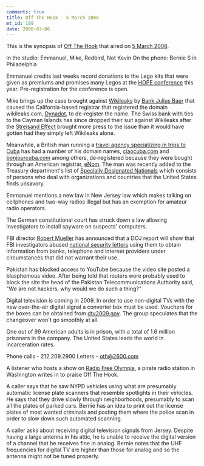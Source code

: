 ```yaml
--- 
comments: true
title: Off The Hook - 5 March 2008
mt_id: 189
date: 2008-03-06
---
```

This is the synopsis of [Off The Hook](http://www.2600.com/offthehook) that aired on [5 March 2008](http://www.2600.com/offthehook/2008/0308.html).

In the studio: Emmanuel, Mike, Redbird, Not Kevin
On the phone: Bernie S in Philadelphia

Emmanuel credits last weeks record donations to the Lego kits that were given as premiums and promises many Legos at the [HOPE conference](http://www.thelasthope.org/) this year.  Pre-registration for the conference is open.

Mike brings up the case brought against [Wikileaks](http://wikileaks.org) by [Bank Julius Baer](http://www.wikileaks.org/wiki/Bank_Julius_Baer) that caused the California-based registrar that registered the domain wikileaks.com, [Dynadot](http://www.dynadot.com/), to de-register the name.  The Swiss bank with ties to the Cayman Islands has since dropped their suit against Wikileaks after the [Streisand Effect](http://en.wikipedia.org/wiki/Streisand_effect) brought more press to the issue than it would have gotten had they simply left Wikileaks alone.

Meanwhile, a British man running a [travel agency specializing in trips to Cuba](http://www.theregister.co.uk/2008/03/05/us_kills_european_based_cuba_websites/) has had a number of his domain names, [ciaocuba.com](http://www.ciaocuba.com) and [bonjourcuba.com](http://www.bonjourcuba.com) among others, de-registered because they were bought through an American registrar, [eNom](http://enom.com).  The man was recently added to the Treasury department's list of [Specially Designated Nationals](http://www.ustreas.gov/offices/enforcement/ofac/sdn/sdnlist.txt) which consists of persons who deal with organizations and countries that the United States finds unsavory.

Emmanuel mentions a new law in New Jersey law which makes talking on cellphones and two-way radios illegal but has an exemption for amateur radio operators.

The German constitutional court has struck down a law allowing investigators to install spyware on suspects' computers.

FBI director [Robert Mueller](http://en.wikipedia.org/wiki/Robert_Mueller) has announced that a DOJ report will show that FBI investigators abused [national security letters](http://en.wikipedia.org/wiki/National_security_letter) using them to obtain information from banks, telephone and internet providers under circumstances that did not warrant their use.

Pakistan has blocked access to YouTube because the video site posted a blasphemous video.  After being told that routers were probably used to block the site the head of the Pakistan Telecommunications Authority said, "We are not hackers, why would we do such a thing?"

Digital television is coming in 2009.  In order to use non-digital TVs with the new over-the-air digital signal a converter box must be used.  Vouchers for the boxes can be obtained from [dtv2009.gov](https://www.dtv2009.gov/).  The group speculates that the changeover won't go smoothly at all.

One out of 99 American adults is in prison, with a total of 1.6 million prisoners in the company.  The United States leads the world in incarceration rates.

Phone calls - 212.209.2900
Letters - oth@2600.com

A listener who hosts a show on [Radio Free Olympia](http://frolympia.org), a pirate radio station in Washington writes in to praise Off The Hook.

A caller says that he saw NYPD vehicles using what are presumably automatic license plate scanners that resemble spotlights in their vehicles.  He says that they drive slowly through neighborhoods, presumably to scan all the plates of parked cars.  Bernie has an idea to print out the license plates of most wanted criminals and posting them where the police scan in order to slow down such automated scanning.

A caller asks about receiving digital television signals from Jersey.  Despite having a large antenna in his attic, he is unable to receive the digital version of a channel that he receives fine in analog.  Bernie notes that the UHF frequencies for digital TV are higher than those for analog and so the antenna might not be tuned properly.
